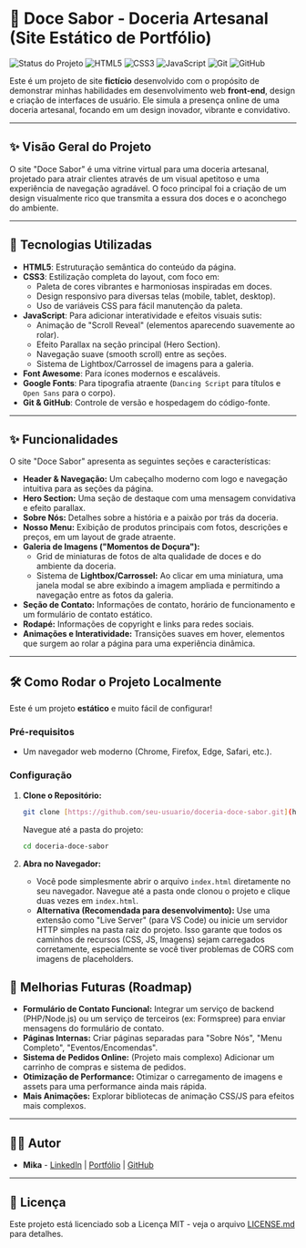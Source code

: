 # 🍰 Doce Sabor - Doceria Artesanal (Site Estático de Portfólio)

![Status do Projeto](https://img.shields.io/badge/Status-Concluído-brightgreen)
![HTML5](https://img.shields.io/badge/-HTML5-E34F26?style=flat&logo=html5&logoColor=white)
![CSS3](https://img.shields.io/badge/-CSS3-1572B6?style=flat&logo=css3&logoColor=white)
![JavaScript](https://img.shields.io/badge/-JavaScript-F7DF1E?style=flat&logo=javascript&logoColor=black)
![Git](https://img.shields.io/badge/-Git-F05032?style=flat&logo=git&logoColor=white)
![GitHub](https://img.shields.io/badge/-GitHub-181717?style=flat&logo=github&logoColor=white)

Este é um projeto de site **fictício** desenvolvido com o propósito de demonstrar minhas habilidades em desenvolvimento web **front-end**, design e criação de interfaces de usuário. Ele simula a presença online de uma doceria artesanal, focando em um design inovador, vibrante e convidativo.

---

## ✨ Visão Geral do Projeto

O site "Doce Sabor" é uma vitrine virtual para uma doceria artesanal, projetado para atrair clientes através de um visual apetitoso e uma experiência de navegação agradável. O foco principal foi a criação de um design visualmente rico que transmita a essura dos doces e o aconchego do ambiente.

---

## 🚀 Tecnologias Utilizadas

* **HTML5**: Estruturação semântica do conteúdo da página.
* **CSS3**: Estilização completa do layout, com foco em:
    * Paleta de cores vibrantes e harmoniosas inspiradas em doces.
    * Design responsivo para diversas telas (mobile, tablet, desktop).
    * Uso de variáveis CSS para fácil manutenção da paleta.
* **JavaScript**: Para adicionar interatividade e efeitos visuais sutis:
    * Animação de "Scroll Reveal" (elementos aparecendo suavemente ao rolar).
    * Efeito Parallax na seção principal (Hero Section).
    * Navegação suave (smooth scroll) entre as seções.
    * Sistema de Lightbox/Carrossel de imagens para a galeria.
* **Font Awesome**: Para ícones modernos e escaláveis.
* **Google Fonts**: Para tipografia atraente (`Dancing Script` para títulos e `Open Sans` para o corpo).
* **Git & GitHub**: Controle de versão e hospedagem do código-fonte.

---

## ✨ Funcionalidades

O site "Doce Sabor" apresenta as seguintes seções e características:

* **Header & Navegação:** Um cabeçalho moderno com logo e navegação intuitiva para as seções da página.
* **Hero Section:** Uma seção de destaque com uma mensagem convidativa e efeito parallax.
* **Sobre Nós:** Detalhes sobre a história e a paixão por trás da doceria.
* **Nosso Menu:** Exibição de produtos principais com fotos, descrições e preços, em um layout de grade atraente.
* **Galeria de Imagens ("Momentos de Doçura"):**
    * Grid de miniaturas de fotos de alta qualidade de doces e do ambiente da doceria.
    * Sistema de **Lightbox/Carrossel:** Ao clicar em uma miniatura, uma janela modal se abre exibindo a imagem ampliada e permitindo a navegação entre as fotos da galeria.
* **Seção de Contato:** Informações de contato, horário de funcionamento e um formulário de contato estático.
* **Rodapé:** Informações de copyright e links para redes sociais.
* **Animações e Interatividade:** Transições suaves em hover, elementos que surgem ao rolar a página para uma experiência dinâmica.

---

## 🛠️ Como Rodar o Projeto Localmente

Este é um projeto **estático** e muito fácil de configurar!

### Pré-requisitos
* Um navegador web moderno (Chrome, Firefox, Edge, Safari, etc.).

### Configuração
1.  **Clone o Repositório:**
    ```bash
    git clone [https://github.com/seu-usuario/doceria-doce-sabor.git](https://github.com/seu-usuario/doceria-doce-sabor.git)
    ```
    Navegue até a pasta do projeto:
    ```bash
    cd doceria-doce-sabor
    ```

2.  **Abra no Navegador:**
    * Você pode simplesmente abrir o arquivo `index.html` diretamente no seu navegador. Navegue até a pasta onde clonou o projeto e clique duas vezes em `index.html`.
    * **Alternativa (Recomendada para desenvolvimento):** Use uma extensão como "Live Server" (para VS Code) ou inicie um servidor HTTP simples na pasta raiz do projeto. Isso garante que todos os caminhos de recursos (CSS, JS, Imagens) sejam carregados corretamente, especialmente se você tiver problemas de CORS com imagens de placeholders.


## 🎯 Melhorias Futuras (Roadmap)

* **Formulário de Contato Funcional:** Integrar um serviço de backend (PHP/Node.js) ou um serviço de terceiros (ex: Formspree) para enviar mensagens do formulário de contato.
* **Páginas Internas:** Criar páginas separadas para "Sobre Nós", "Menu Completo", "Eventos/Encomendas".
* **Sistema de Pedidos Online:** (Projeto mais complexo) Adicionar um carrinho de compras e sistema de pedidos.
* **Otimização de Performance:** Otimizar o carregamento de imagens e assets para uma performance ainda mais rápida.
* **Mais Animações:** Explorar bibliotecas de animação CSS/JS para efeitos mais complexos.

---

## 👨‍💻 Autor

* **Mika** - [LinkedIn](https://www.linkedin.com/in/gustavo-ev) | [Portfólio](https://gustavoevieira.github.io/portfolio/) | [GitHub](https://github.com/gustavoevieira)

---

## 📄 Licença

Este projeto está licenciado sob a Licença MIT - veja o arquivo [LICENSE.md](LICENSE.md) para detalhes.
